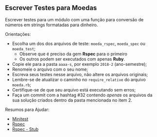 ## Escrever Testes para Moedas

Escrever testes para um módulo com uma função para conversão de números em strings formatadas para dinheiro.

Orientações:

* Escolha um dos dos arquivos de teste: `moeda_rspec`, `moeda_spec` ou `moeda_test`;
  * Observe que é preciso da gem **Rspec** para o primeiro
  * Os outros podem ser executados com apenas **Ruby**.
* Copie ele para a pasta `aaaa-s`, por exemplo `2018-2` (ano-semestre);
* Renomeie o arquivo com o seu nome;
* Escreva seus testes nesse arquivo, não altere os arquivos originais;
* Lembre-se de atualizar o caminho no `require_relative` do arquivo `moeda.rb`;
* Certifique-se de que seu arquivo está executando sem erros;
* Faça um commit com a hashtag #32 contendo *apenas* os arquivos da sua solução criados dentro da pasta mencionada no item 2.

Resumos para Ajudar:

- [Minitest](https://gist.github.com/elissonmichael/6d2396a8c3a86697bb947724919d973a)
- [Rspec](https://gist.github.com/elissonmichael/455c7fa6f25f4cff6e493cd0f40135ea)
- [Rspec - Stub](https://gist.github.com/elissonmichael/b99ff1506080bc30cdc93e95cd509c6a)
